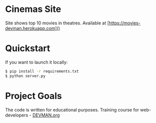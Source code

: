 # Cinemas Site

Site shows top 10 movies in theatres. Available at [https://movies-devman.herokuapp.com]()

# Quickstart

If you want to launch it locally:
```bash
$ pip install -r requirements.txt
$ python server.py
```

# Project Goals

The code is written for educational purposes. Training course for web-developers - [DEVMAN.org](https://devman.org)
